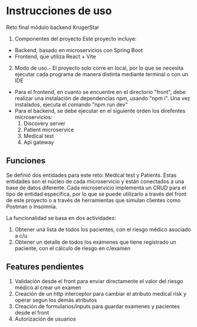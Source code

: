 # Instrucciones de uso
Reto final módulo backend KrugerStar

1. Componentes del proyecto
Este proyecto incluye:
  - Backend, basado en microservicios con Spring Boot
  - Frontend, que utiliza React + Vite

2. Modo de uso.- El proyecto solo corre en local, por lo que se necesita ejecutar cada programa de manera distinta mediante terminal o con un IDE
- Para el frontend, en cuanto se encuentre en el directorio "front", debe realizar una instalación de dependencias npm, usando "npm i". Una vez instalados, ejecuta el comando "npm run dev"
- Para el backend, se debe ejecutar en el siguiente orden los direfentes microservicios:
  1. Discovery server
  2. Patient microservice
  3. Medical test
  4. Api gateway
  
## Funciones
Se definió dos entidades para este reto: Medical test y Patients. Estas entidades son el núcleo de cada microservicio y están conectados a una base de datos diferente. 
Cada microservicio implementa un CRUD para el tipo de entidad específica, por lo que se puede utilizarlo a través del front de este proyecto o a través de herramientas que simulan clientes como Postman o Insomnia. 

La funcionalidad se basa en dos actividades:
1. Obtener una lista de todos los pacientes, con el riesgo médico asociado a c/u
2. Obtener un detalle de todos los exámenes que tiene registrado un paciente, con el cálculo de riesgo en c/examen

## Features pendientes
1. Validación desde el front para enviar directamente el valor del riesgo médico al crear un examen
2. Creación de un http interceptor para cambiar el atributo medical risk y operar segun los demás atributos
3. Creación de formularios/inputs para guardar examenes y pacientes desde el front
4. Autorización de usuarios


